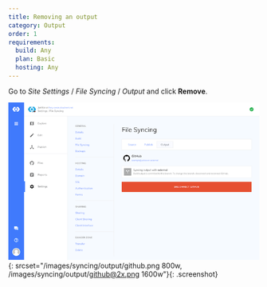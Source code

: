 ```yaml
---
title: Removing an output
category: Output
order: 1
requirements:
  build: Any
  plan: Basic
  hosting: Any
---
```


Go to *Site Settings* / *File Syncing* / *Output* and click **Remove**.

![Output interface](/images/syncing/output/github.png){: srcset="/images/syncing/output/github.png 800w, /images/syncing/output/github@2x.png 1600w"}{: .screenshot}
